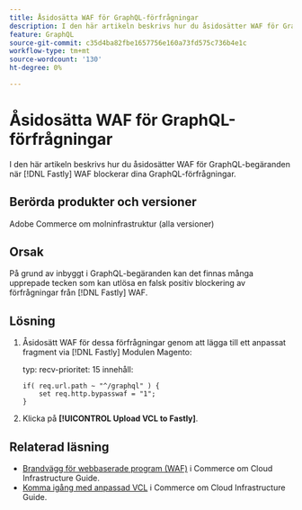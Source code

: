 ```yaml
---
title: Åsidosätta WAF för GraphQL-förfrågningar
description: I den här artikeln beskrivs hur du åsidosätter WAF för GraphQL-begäranden.
feature: GraphQL
source-git-commit: c35d4ba82fbe1657756e160a73fd575c736b4e1c
workflow-type: tm+mt
source-wordcount: '130'
ht-degree: 0%

---
```


# Åsidosätta WAF för GraphQL-förfrågningar

I den här artikeln beskrivs hur du åsidosätter WAF för GraphQL-begäranden när [!DNL Fastly] WAF blockerar dina GraphQL-förfrågningar.

## Berörda produkter och versioner

Adobe Commerce om molninfrastruktur (alla versioner)

## Orsak

På grund av inbyggt i GraphQL-begäranden kan det finnas många upprepade tecken som kan utlösa en falsk positiv blockering av förfrågningar från [!DNL Fastly] WAF.

## Lösning

1. Åsidosätt WAF för dessa förfrågningar genom att lägga till ett anpassat fragment via [!DNL Fastly] Modulen Magento:

   typ: recv-prioritet: 15 innehåll:

   ```
   if( req.url.path ~ "^/graphql" ) {
       set req.http.bypasswaf = "1";
   }
   ```

1. Klicka på **[!UICONTROL Upload VCL to Fastly]**.

## Relaterad läsning

* [Brandvägg för webbaserade program (WAF)](https://experienceleague.adobe.com/en/docs/commerce-cloud-service/user-guide/cdn/fastly-waf-service) i Commerce om Cloud Infrastructure Guide.
* [Komma igång med anpassad VCL](https://experienceleague.adobe.com/en/docs/commerce-cloud-service/user-guide/cdn/custom-vcl-snippets/fastly-vcl-custom-snippets) i Commerce om Cloud Infrastructure Guide.

